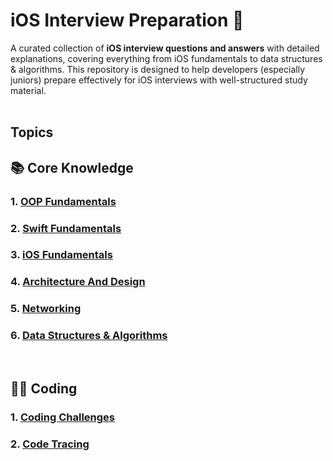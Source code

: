 # iOS Interview Preparation 📱

A curated collection of **iOS interview questions and answers** with detailed explanations, covering everything from iOS fundamentals to data structures & algorithms. This repository is designed to help developers (especially juniors) prepare effectively for iOS interviews with well-structured study material.  
<br/>  

## Topics

## 📚 Core Knowledge

### 1. [OOP Fundamentals](./Files/OOP.md)
### 2. [Swift Fundamentals](./Files/Swift-Fundamentals.md)
### 3. [iOS Fundamentals](./Files/iOS-Fundamentals.md) 
### 4. [Architecture And Design](./Files/Architecture-And-Design.md)
### 5. [Networking](./Files/Networking.md)  
### 6. [Data Structures & Algorithms](./Files/DSA-Questions.md)  

<br/>

## 🥷🏻 Coding

### 1. [Coding Challenges](./Coding/Coding-Challenges.md)
### 2. [Code Tracing](./Coding/Code-Tracing.md)
